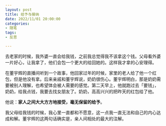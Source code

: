 ```yaml
---
layout: post
title: 给予与接纳
date: 2022/11/01 20:00:00
categories:
- 随笔
tags:
- 反思

---
```


去老家的时候，我外婆一直会给我钱，之前我总觉得我不该拿这个钱。父母看外婆一片好心，让我拿了，他们会包一个更大的给回她的。这样我才拿的心安理得。

在董宇辉的直播间听到一个故事，他回家过年的时候，家里的老人给了他一个红包，但是他没有拿。后来亲戚和董宇辉说，奶奶很伤心。董宇辉明白，那是奶奶需要被别人理解，也希望体会被人需要的感觉。第二天早上，他就跑过去「要钱」，奶奶，给我点钱，我要去找女朋友了。奶奶，高高兴兴的把昨天的红包给了他。

他说：**家人之间大大方方地接受，毫无保留的给予**。

我父母给我钱的时候，我心里一直都和不愿意，这一点我一直无法和自己的内心达成和解。董宇辉的这两句话确实是，亲人间相处的最大的注解。
